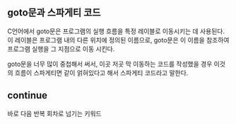 ## goto문과 스파게티 코드

C언어에서 goto문은 프로그램의 실행 흐름을 특정 레이블로 이동시키는 데 사용된다. 이 레이블은 프로그램 내의 다른 위치에 정의된 이름으로, goto문은 이 이름을 참조하여 프로그램 실행을 그 지점으로 이동 시킨다.

goto문을 너무 많이 중첩해서 써서, 이곳 저곳 막 이동하는 코드를 작성했을 경우 이것의 흐름이 스파게티면 같이 얽혀있다고 해서 스파게티 코드라고 말한다.

## continue

바로 다음 반복 회차로 넘기는 키워드
